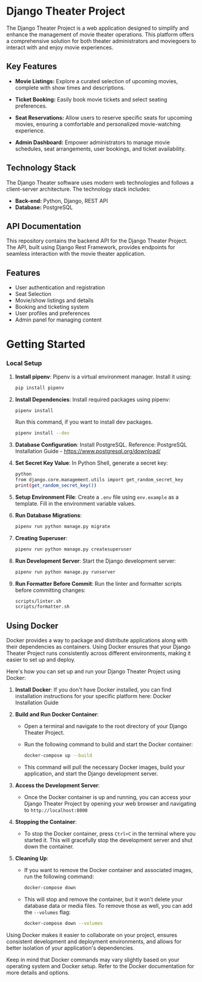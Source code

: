 # Django Theater Project

The Django Theater Project is a web application designed to simplify and enhance the management of movie theater operations. This platform offers a comprehensive solution for both theater administrators and moviegoers to interact with and enjoy movie experiences.

## Key Features

- **Movie Listings:** Explore a curated selection of upcoming movies, complete with show times and descriptions.

- **Ticket Booking:** Easily book movie tickets and select seating preferences.

- **Seat Reservations:** Allow users to reserve specific seats for upcoming movies, ensuring a comfortable and personalized movie-watching experience.

- **Admin Dashboard:** Empower administrators to manage movie schedules, seat arrangements, user bookings, and ticket availability.

## Technology Stack

The Django Theater software uses modern web technologies and follows a client-server architecture. The technology stack includes:

- **Back-end:** Python, Django, REST API
- **Database:** PostgreSQL

## API Documentation

This repository contains the backend API for the Django Theater Project. The API, built using Django Rest Framework, provides endpoints for seamless interaction with the movie theater application.

## Features

- User authentication and registration
- Seat Selection
- Movie/show listings and details
- Booking and ticketing system
- User profiles and preferences
- Admin panel for managing content


# Getting Started

### Local Setup

1. **Install pipenv**: Pipenv is a virtual environment manager. Install it using:
    ```bash
    pip install pipenv
    ```
    

2. **Install Dependencies**: Install required packages using pipenv:
    ```bash
    pipenv install
    ```
    Run this command, if you want to install dev packages.
    ```bash
    pipenv install --dev
    ```
    

3. **Database Configuration**: Install PostgreSQL. Reference: PostgreSQL Installation Guide - https://www.postgresql.org/download/

4. **Set Secret Key Value**: In Python Shell, generate a secret key:
    ```bash
    python
    from django.core.management.utils import get_random_secret_key
    print(get_random_secret_key())
    ```
    

5. **Setup Environment File**: Create a `.env` file using `env.example` as a template. Fill in the environment variable values.

6. **Run Database Migrations**:
    ```bash
    pipenv run python manage.py migrate
    ```
    

7. **Creating Superuser**:
    ```bash
    pipenv run python manage.py createsuperuser
    ```
    

8. **Run Development Server**:
    Start the Django development server:
    ```bash
    pipenv run python manage.py runserver
    ```
    

9. **Run Formatter Before Commit**:
    Run the linter and formatter scripts before committing changes:
    ```bash
    scripts/linter.sh
    scripts/formatter.sh
    ```
    
## Using Docker

Docker provides a way to package and distribute applications along with their dependencies as containers. Using Docker ensures that your Django Theater Project runs consistently across different environments, making it easier to set up and deploy.

Here's how you can set up and run your Django Theater Project using Docker:

1. **Install Docker**: If you don't have Docker installed, you can find installation instructions for your specific platform here: Docker Installation Guide

2. **Build and Run Docker Container**:
    - Open a terminal and navigate to the root directory of your Django Theater Project.
    - Run the following command to build and start the Docker container:
      ```bash
      docker-compose up --build
      ```
      
    - This command will pull the necessary Docker images, build your application, and start the Django development server.


3. **Access the Development Server**:
    - Once the Docker container is up and running, you can access your Django Theater Project by opening your web browser and navigating to `http://localhost:8000`

4. **Stopping the Container**:
    - To stop the Docker container, press `Ctrl+C` in the terminal where you started it. This will gracefully stop the development server and shut down the container.

5. **Cleaning Up**:
    - If you want to remove the Docker container and associated images, run the following command:
      ```bash
      docker-compose down
      ```
      
    - This will stop and remove the container, but it won't delete your database data or media files. To remove those as well, you can add the `--volumes` flag:
      ```bash
      docker-compose down --volumes
      ```
      

Using Docker makes it easier to collaborate on your project, ensures consistent development and deployment environments, and allows for better isolation of your application's dependencies.

Keep in mind that Docker commands may vary slightly based on your operating system and Docker setup. Refer to the Docker documentation for more details and options.